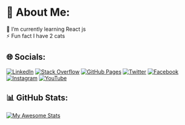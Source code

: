# 💫 About Me:
🌱 I’m currently learning React js<br>⚡ Fun fact I have 2 cats


## 🌐 Socials:
[![LinkedIn](https://img.shields.io/badge/LinkedIn-%230077B5.svg?logo=linkedin&logoColor=white)](https://linkedin.com/in/kyiphyu-khant) [![Stack Overflow](https://img.shields.io/badge/-Stackoverflow-FE7A16?logo=stack-overflow&logoColor=white)](https://stackoverflow.com/users/9482702) [![GitHub Pages](https://img.shields.io/badge/GitHub%20Pages-100000?logo=github&logoColor=white)](https://kyiphyukhant.github.io/) [![Twitter](https://img.shields.io/badge/Twitter-%231DA1F2.svg?logo=twitter&logoColor=white)](https://x.com/kyiphyukhant) [![Facebook](https://img.shields.io/badge/Facebook-%231877F2.svg?logo=facebook&logoColor=white)](https://www.facebook.com/JeVeuxJusteEtreLibre) [![Instagram](https://img.shields.io/badge/Instagram-%23E4405F.svg?logo=instagram&logoColor=white)](https://www.instagram.com/kyi_phyu_khant/) [![YouTube](https://img.shields.io/badge/YouTube-%23FF0000.svg?logo=youtube&logoColor=white)](https://www.youtube.com/@julykhant/)



## 📊 GitHub Stats:
[![My Awesome Stats](https://awesome-github-stats.azurewebsites.net/user-stats/KyiPhyuKhant?cardType=github&theme=merko&preferLogin=false)](https://git.io/awesome-stats-card)

<!-- Proudly created with GPRM ( https://gprm.itsvg.in ) -->
